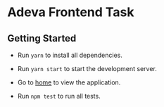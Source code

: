 # Adeva Frontend Task

## Getting Started

* Run `yarn` to install all dependencies.
* Run `yarn start` to start the development server.
* Go to [home](http://localhost:8080) to view the application.

* Run `npm test` to run all tests.



